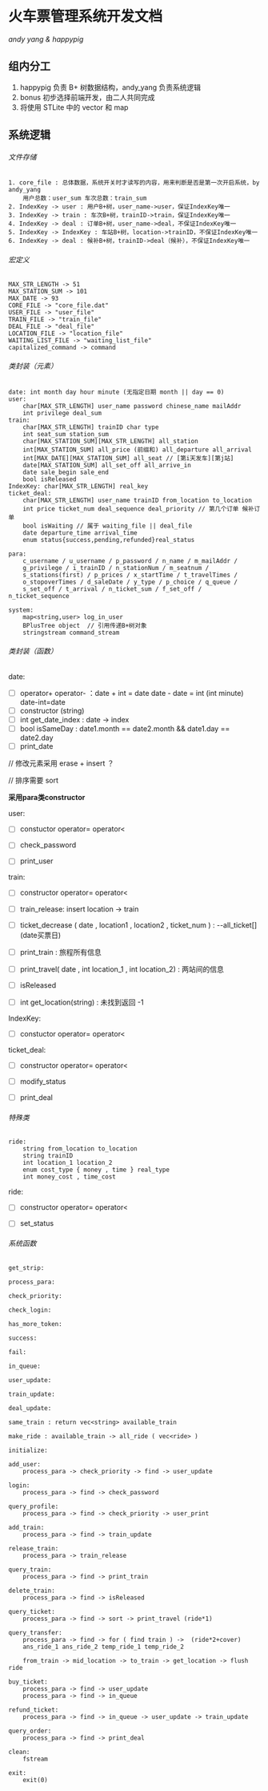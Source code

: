 # 火车票管理系统开发文档

_andy yang & happypig_

## 组内分工

1. happypig 负责 B+ 树数据结构，andy_yang 负责系统逻辑
2. bonus 初步选择前端开发，由二人共同完成
3. 将使用 STLite 中的 vector 和 map



## 系统逻辑

###### 文件存储

~~~
1. core_file : 总体数据，系统开关时才读写的内容，用来判断是否是第一次开启系统，by andy_yang
	用户总数：user_sum 车次总数：train_sum
2. IndexKey -> user : 用户B+树，user_name->user，保证IndexKey唯一
3. IndexKey -> train : 车次B+树，trainID->train，保证IndexKey唯一
4. IndexKey -> deal : 订单B+树，user_name->deal，不保证IndexKey唯一
5. IndexKey -> IndexKey : 车站B+树，location->trainID，不保证IndexKey唯一
6. IndexKey -> deal : 候补B+树，trainID->deal（候补），不保证IndexKey唯一
~~~

###### 宏定义

~~~
MAX_STR_LENGTH -> 51
MAX_STATION_SUM -> 101
MAX_DATE -> 93
CORE_FILE -> "core_file.dat"
USER_FILE -> "user_file"
TRAIN_FILE -> "train_file"
DEAL_FILE -> "deal_file"
LOCATION_FILE -> "location_file"
WAITING_LIST_FILE -> "waiting_list_file"
capitalized_command -> command
~~~

###### 类封装（元素）

~~~
date: int month day hour minute (无指定日期 month || day == 0)
user: 
	char[MAX_STR_LENGTH] user_name password chinese_name mailAddr 
    int privilege deal_sum 
train:
	char[MAX_STR_LENGTH] trainID char type
	int seat_sum station_sum 
	char[MAX_STATION_SUM][MAX_STR_LENGTH] all_station
	int[MAX_STATION_SUM] all_price (前缀和) all_departure all_arrival
	int[MAX_DATE][MAX_STATION_SUM] all_seat // [第i天发车][第j站]
	date[MAX_STATION_SUM] all_set_off all_arrive_in
	date sale_begin sale_end
	bool isReleased
IndexKey: char[MAX_STR_LENGTH] real_key
ticket_deal: 
	char[MAX_STR_LENGTH] user_name trainID from_location to_location
	int price ticket_num deal_sequence deal_priority // 第几个订单 候补订单
	bool isWaiting // 属于 waiting_file || deal_file
	date departure_time arrival_time
	enum status{success,pending,refunded}real_status
	
para:
	c_username / u_username / p_password / n_name / m_mailAddr / 
	g_privilege / i_trainID / n_stationNum / m_seatnum / 
	s_stations(first) / p_prices / x_startTime / t_travelTimes /
    o_stopoverTimes / d_saleDate / y_type / p_choice / q_queue /
    s_set_off / t_arrival / n_ticket_sum / f_set_off / n_ticket_sequence
	
system:
	map<string,user> log_in_user
    BPlusTree object  // 引用传递B+树对象
    stringstream command_stream
~~~

###### 类封装（函数）

date:

- [ ] operator+ operator- ：date + int = date  date - date = int (int minute) date-int=date
- [ ] constructor (string)
- [ ] int get_date_index : date -> index
- [ ] bool isSameDay : date1.month == date2.month && date1.day == date2.day
- [ ] print_date

// 修改元素采用 erase + insert ？

// 排序需要 sort

**采用para类constructor**

user:

- [ ] constuctor operator= operator<
- [ ] check_password
- [ ] print_user



train:

- [ ] constructor operator= operator<
- [ ] train_release: insert location -> train
- [ ] ticket_decrease ( date , location1 , location2 , ticket_num ) : --all_ticket[] (date买票日)
- [ ] print_train : 旅程所有信息
- [ ] print_travel( date , int location_1 , int location_2) : 两站间的信息
- [ ] isReleased
- [ ] int get_location(string) : 未找到返回 -1



IndexKey:

- [ ] constuctor operator= operator<



ticket_deal:

- [ ] constructor operator= operator< 
- [ ] modify_status
- [ ] print_deal



###### 特殊类

~~~
ride:
	string from_location to_location
	string trainID
	int location_1 location_2
	enum cost_type { money , time } real_type
    int money_cost , time_cost
~~~



ride:

- [ ] constructor operator= operator<
- [ ] set_status



###### 系统函数

~~~
get_strip:

process_para:

check_priority:

check_login:

has_more_token:

success:

fail:

in_queue:

user_update:

train_update:

deal_update:

same_train : return vec<string> available_train

make_ride : available_train -> all_ride ( vec<ride> )

initialize:

add_user: 
	process_para -> check_priority -> find -> user_update

login:
	process_para -> find -> check_password
	
query_profile:
	process_para -> find -> check_priority -> user_print
	
add_train:
	process_para -> find -> train_update
	
release_train:
	process_para -> train_release

query_train:
	process_para -> find -> print_train
	
delete_train:
	process_para -> find -> isReleased 
	
query_ticket:
	process_para -> find -> sort -> print_travel (ride*1)
	
query_transfer:
	process_para -> find -> for ( find train ) ->  (ride*2+cover)
	ans_ride_1 ans_ride_2 temp_ride_1 temp_ride_2
	
	from_train -> mid_location -> to_train -> get_location -> flush ride
	
buy_ticket:
	process_para -> find -> user_update
	process_para -> find -> in_queue
	
refund_ticket:
	process_para -> find -> in_queue -> user_update -> train_update
	
query_order:
	process_para -> find -> print_deal
	
clean:
	fstream
	
exit:
	exit(0)

~~~



